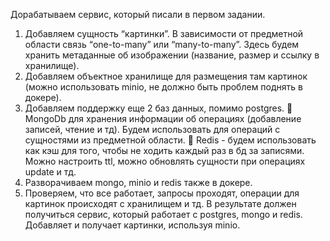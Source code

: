 Дорабатываем сервис, который писали в первом задании.
1. Добавляем сущность “картинки”. В зависимости от предметной
области связь “one-to-many” или “many-to-many”. Здесь будем
хранить метаданные об изображении (название, размер и ссылку в
хранилище).
2. Добавляем объектное хранилище для размещения там картинок
(можно использовать minio, не должно быть проблем поднять в
докере).
3. Добавляем поддержку еще 2 баз данных, помимо postgres.
 MongoDb для хранения информации об операциях (добавление
записей, чтение и тд). Будем использовать для операций с
сущностями из предметной области.
 Redis - будем использовать как кэш для того, чтобы не ходить
каждый раз в бд за записями. Можно настроить ttl, можно
обновлять сущности при операциях update и тд.
4. Разворачиваем mongo, minio и redis также в докере.
5. Проверяем, что все работает, запросы проходят, операции для
картинок происходят с хранилищем и тд.
В результате должен получиться сервис, который работает с postgres,
mongo и redis. Добавляет и получает картинки, используя minio.

